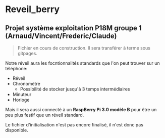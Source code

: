 # Reveil_berry
## Projet système exploitation P18M groupe 1 (Arnaud/Vincent/Frederic/Claude)

>Fichier en cours de construction.
>Il sera transférer à terme sous gitpages.

Notre réveil aura les focntionnalités standards que l'on peut trouver sur un téléphone:
* Réveil 
* Chronomètre
  * Possibilité de stocker jusqu'à 3 temps intermédiaires
* Minuteur
* Horloge

Mais il sera aussi connecté à un **RaspBerry Pi 3.0 modèle B** pour être un peu plus festif que un réveil standard.

Le fichier d'initialisation n'est pas encore finalisé, il n'est donc pas disponible.


